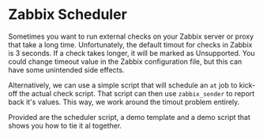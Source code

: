 # Zabbix Scheduler
Sometimes you want to run external checks on your Zabbix server or proxy that take a long time.
Unfortunately, the default timout for checks in Zabbix is 3 seconds.
If a check takes longer, it will be marked as Unsupported.
You could change timeout value in the Zabbix configuration file, but this can have some unintended side effects.

Alternatively, we can use a simple script that will schedule an `at` job to kick-off the actual check script.
That script can then use `zabbix_sender` to report back it's values. This way, we work around the timout problem entirely.

Provided are the scheduler script, a demo template and a demo script that shows you how to tie it al together.

